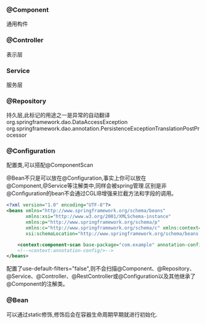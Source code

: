 ### @Component
通用构件

### @Controller
表示层

### Service
服务层

### @Repository
持久层,此标记的用途之一是异常的自动翻译
org.springframework.dao.DataAccessException
org.springframework.dao.annotation.PersistenceExceptionTranslationPostProcessor

### @Configuration
配置类,可以搭配@ComponentScan

@Bean不只是可以放在@Configuration,事实上你可以放在@Component,@Service等注解类中,同样会被spring管理.区别是非@Configuration的bean不会通过CGLIB增强来拦截方法和字段的调用。

```xml
<?xml version="1.0" encoding="UTF-8"?>
<beans xmlns="http://www.springframework.org/schema/beans"
       xmlns:xsi="http://www.w3.org/2001/XMLSchema-instance"
       xmlns:p="http://www.springframework.org/schema/p"
       xmlns:c="http://www.springframework.org/schema/c" xmlns:context="http://www.springframework.org/schema/context"
       xsi:schemaLocation="http://www.springframework.org/schema/beans http://www.springframework.org/schema/beans/spring-beans.xsd http://www.springframework.org/schema/context https://www.springframework.org/schema/context/spring-context.xsd">

    <context:component-scan base-package="com.example" annotation-config="false"/> <!--这个注解隐式启动了annotation-config,所以无需再配置annotation-config,可以通过annotation-config="false"禁用,禁用之后,AutowiredAnnotationBeanPostProcessor和CommonAnnotationBeanPostProcessor也都不会生效了-->
    <!--<context:annotation-config/>-->
</beans>
```
配置了use-default-filters="false",则不会扫描@Component、@Repository、@Service、@Controller、@RestController或@Configuration以及其他继承了@Component的注解类。

### @Bean
可以通过static修饰,修饰后会在容器生命周期早期就进行初始化.